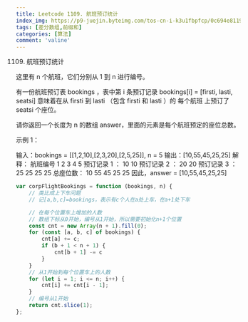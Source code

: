 ```yaml
---
title: Leetcode 1109. 航班预订统计
index_img: https://p9-juejin.byteimg.com/tos-cn-i-k3u1fbpfcp/0c694e8119b54926846b093dd3c8eaa9~tplv-k3u1fbpfcp-watermark.image
tags: [差分数组,前缀和]
categories: [算法]
comment: 'valine'
---
```


1109. 航班预订统计

这里有 n 个航班，它们分别从 1 到 n 进行编号。

有一份航班预订表 bookings ，表中第 i 条预订记录 bookings[i] = [firsti, lasti, seatsi] 意味着在从 firsti 到 lasti （包含 firsti 和 lasti ）的 每个航班 上预订了 seatsi 个座位。

请你返回一个长度为 n 的数组 answer，里面的元素是每个航班预定的座位总数。

 

示例 1：

输入：bookings = [[1,2,10],[2,3,20],[2,5,25]], n = 5
输出：[10,55,45,25,25]
解释：
航班编号        1   2   3   4   5
预订记录 1 ：   10  10
预订记录 2 ：       20  20
预订记录 3 ：       25  25  25  25
总座位数：      10  55  45  25  25
因此，answer = [10,55,45,25,25]


```js
var corpFlightBookings = function (bookings, n) {
    // 类比成上下车问题
    // 记[a,b,c]=bookings，表示有c个人在a处上车，在a+1处下车

    // 在每个位置车上增加的人数
    // 数组下标从0开始，编号从1开始，所以需要初始化n+1个位置
    const cnt = new Array(n + 1).fill(0);
    for (const [a, b, c] of bookings) {
        cnt[a] += c;
        if (b + 1 < n + 1) {
            cnt[b + 1] -= c
        }
    }
    // 从1开始到每个位置车上的人数
    for (let i = 1; i <= n; i++) {
        cnt[i] += cnt[i - 1];
    }
    // 编号从1开始
    return cnt.slice(1);
};
```